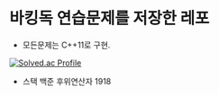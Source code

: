 # 바킹독 연습문제를 저장한 레포
* 모든문제는 C++11로 구현.

[![Solved.ac Profile](http://mazassumnida.wtf/api/generate_badge?boj=xms2007)](https://solved.ac/xms2007)

* 스택 백준 후위연산자 1918

